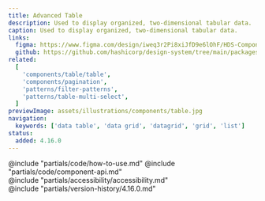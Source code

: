 ```yaml
---
title: Advanced Table
description: Used to display organized, two-dimensional tabular data.
caption: Used to display organized, two-dimensional tabular data.
links:
  figma: https://www.figma.com/design/iweq3r2Pi8xiJfD9e6lOhF/HDS-Components-v2.0?node-id=67216-35163&t=w8xQlWxzH7bwXLe2-1
  github: https://github.com/hashicorp/design-system/tree/main/packages/components/src/components/hds/advanced-table
related:
  [
    'components/table/table',
    'components/pagination',
    'patterns/filter-patterns',
    'patterns/table-multi-select',
  ]
previewImage: assets/illustrations/components/table.jpg
navigation:
  keywords: ['data table', 'data grid', 'datagrid', 'grid', 'list']
status:
  added: 4.16.0
---
```


<section data-tab="Code">
  @include "partials/code/how-to-use.md"
  @include "partials/code/component-api.md"
</section>

<section data-tab="Accessibility">
  @include "partials/accessibility/accessibility.md"
</section>

<section data-tab="Version history">
  @include "partials/version-history/4.16.0.md"
</section>
